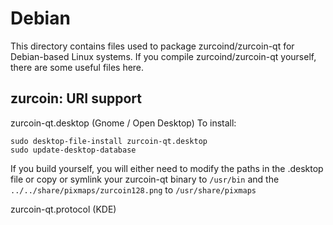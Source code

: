 
Debian
====================
This directory contains files used to package zurcoind/zurcoin-qt
for Debian-based Linux systems. If you compile zurcoind/zurcoin-qt yourself, there are some useful files here.

## zurcoin: URI support ##


zurcoin-qt.desktop  (Gnome / Open Desktop)
To install:

	sudo desktop-file-install zurcoin-qt.desktop
	sudo update-desktop-database

If you build yourself, you will either need to modify the paths in
the .desktop file or copy or symlink your zurcoin-qt binary to `/usr/bin`
and the `../../share/pixmaps/zurcoin128.png` to `/usr/share/pixmaps`

zurcoin-qt.protocol (KDE)

